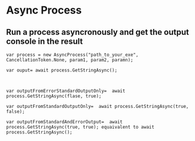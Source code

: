 
# Async Process
## Run a process asyncronously and get the output console in the result


````
var process = new AsyncProcess("path_to_your_exe", CancellationToken.None, param1, param2, paramn);

var ouput= await process.GetStringAsync();



var outputFromErrorStandardOutputOnly=  await process.GetStringAsync(flase, true);

var outputFromStandardOutputOnly=  await process.GetStringAsync(true, false);

var outputFromStandardAndErrorOutput=  await process.GetStringAsync(true, true); equaivalent to await process.GetStringAsync();


````
